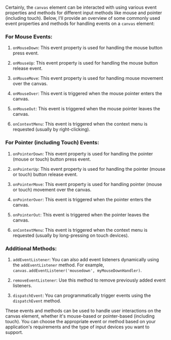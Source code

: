 Certainly, the `canvas` element can be interacted with using various event properties and methods for different input methods like mouse and pointer (including touch). Below, I'll provide an overview of some commonly used event properties and methods for handling events on a `canvas` element:

### For Mouse Events:

1. `onMouseDown`: This event property is used for handling the mouse button press event.

2. `onMouseUp`: This event property is used for handling the mouse button release event.

3. `onMouseMove`: This event property is used for handling mouse movement over the canvas.

4. `onMouseOver`: This event is triggered when the mouse pointer enters the canvas.

5. `onMouseOut`: This event is triggered when the mouse pointer leaves the canvas.

6. `onContextMenu`: This event is triggered when the context menu is requested (usually by right-clicking).

### For Pointer (including Touch) Events:

1. `onPointerDown`: This event property is used for handling the pointer (mouse or touch) button press event.

2. `onPointerUp`: This event property is used for handling the pointer (mouse or touch) button release event.

3. `onPointerMove`: This event property is used for handling pointer (mouse or touch) movement over the canvas.

4. `onPointerOver`: This event is triggered when the pointer enters the canvas.

5. `onPointerOut`: This event is triggered when the pointer leaves the canvas.

6. `onContextMenu`: This event is triggered when the context menu is requested (usually by long-pressing on touch devices).

### Additional Methods:

1. `addEventListener`: You can also add event listeners dynamically using the `addEventListener` method. For example, `canvas.addEventListener('mousedown', myMouseDownHandler)`.

2. `removeEventListener`: Use this method to remove previously added event listeners.

3. `dispatchEvent`: You can programmatically trigger events using the `dispatchEvent` method.

These events and methods can be used to handle user interactions on the canvas element, whether it's mouse-based or pointer-based (including touch). You can choose the appropriate event or method based on your application's requirements and the type of input devices you want to support.
